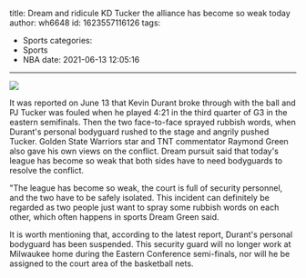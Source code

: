 title: Dream and ridicule KD Tucker  the alliance has become so weak today
author: wh6648
id: 1623557116126
tags: 
- Sports
categories: 
- Sports
- NBA
date: 2021-06-13 12:05:16
---
![](https://p7.itc.cn/q_70/images01/20210613/53ce6ea471d14e79af58140c4839daa4.jpeg)


It was reported on June 13 that Kevin Durant broke through with the ball and PJ Tucker was fouled when he played 4:21 in the third quarter of G3 in the eastern semifinals. Then the two face-to-face sprayed rubbish words, when Durant's personal bodyguard rushed to the stage and angrily pushed Tucker. Golden State Warriors star and TNT commentator Raymond Green also gave his own views on the conflict. Dream pursuit said that today's league has become so weak that both sides have to need bodyguards to resolve the conflict.

"The league has become so weak, the court is full of security personnel, and the two have to be safely isolated. This incident can definitely be regarded as two people just want to spray some rubbish words on each other, which often happens in sports Dream Green said.

It is worth mentioning that, according to the latest report, Durant's personal bodyguard has been suspended. This security guard will no longer work at Milwaukee home during the Eastern Conference semi-finals, nor will he be assigned to the court area of the basketball nets.

